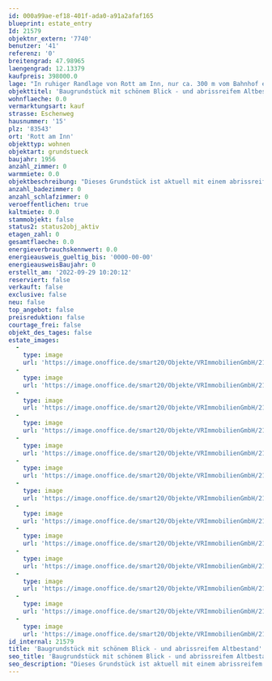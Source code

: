 ```yaml
---
id: 000a99ae-ef18-401f-ada0-a91a2afaf165
blueprint: estate_entry
Id: 21579
objektnr_extern: '7740'
benutzer: '41'
referenz: '0'
breitengrad: 47.98965
laengengrad: 12.13379
kaufpreis: 398000.0
lage: "In ruhiger Randlage von Rott am Inn, nur ca. 300 m vom Bahnhof entfernt.\r\n\r\nDie Gemeinde Rott am Inn liegt zwischen Wasserburg und Rosenheim oberhalb des sog. \"Rosenheimer Beckens\". \r\nRott hat ca. 4100 Einwohner und verfügt über eine gute Infrastruktur, alle Einkaufsmöglichkeiten, Bücherei, Banken sowie Kindergarten und Grund- und Mittelschule. Außerdem sorgen ein reichhaltiges Freizeitangebot und vielfältige Gastronomie für Abwechslung. \r\nMehrere Ärzte, Apotheken, Massagepraxen und Physiotherapeuten garantieren für Gesundheit und Wohlbefinden.  \r\n\r\nRott ist vor allem durch seine Kirche (Rokoko), die Teil eines ehemaligen Benediktinerklosters ist, bekannt."
objekttitel: 'Baugrundstück mit schönem Blick - und abrissreifem Altbestand'
wohnflaeche: 0.0
vermarktungsart: kauf
strasse: Eschenweg
hausnummer: '15'
plz: '83543'
ort: 'Rott am Inn'
objekttyp: wohnen
objektart: grundstueck
baujahr: 1956
anzahl_zimmer: 0
warmmiete: 0.0
objektbeschreibung: "Dieses Grundstück ist aktuell mit einem abrissreifem Einfamilienhaus sowie kleinem Nebengebäude bebaut. \r\nDas Gebäude ist aus den 50ern, hat keine Heizung und ist leider nicht mehr bewohnbar.\r\n\r\nAufgrund der leichten Hanglage besteht hier ein schöner Blick nach Süd-Ost bis in die Berge.\r\n\r\nLt. Landratsamt und Bauamt Rott a. Inn liegt dieses Grundstück im sog. Innenbereich.\r\nEine mögliche Bebauung richtet sich hier nach § 34 BauGB. In der Nachbarschaft befinden sich hauptsächlich klassische Einfamilienhäuser.\r\n\r\nDas Baugrundstück ist voll erschlossen.\r\nInformationen zu Anschlussbeiträgen nach KAG und gemeindlicher Satzung erteilt das zuständige Bauamt der Gemeinde Rott a. Inn."
anzahl_badezimmer: 0
anzahl_schlafzimmer: 0
veroeffentlichen: true
kaltmiete: 0.0
stammobjekt: false
status2: status2obj_aktiv
etagen_zahl: 0
gesamtflaeche: 0.0
energieverbrauchskennwert: 0.0
energieausweis_gueltig_bis: '0000-00-00'
energieausweisBaujahr: 0
erstellt_am: '2022-09-29 10:20:12'
reserviert: false
verkauft: false
exclusive: false
neu: false
top_angebot: false
preisreduktion: false
courtage_frei: false
objekt_des_tages: false
estate_images:
  -
    type: image
    url: 'https://image.onoffice.de/smart20/Objekte/VRImmobilienGmbH/21579/9014470a-d4f0-48e5-b997-dda1a79421e4.jpg'
  -
    type: image
    url: 'https://image.onoffice.de/smart20/Objekte/VRImmobilienGmbH/21579/c8043727-e95e-4f7d-9f55-b55c94017fae.jpg'
  -
    type: image
    url: 'https://image.onoffice.de/smart20/Objekte/VRImmobilienGmbH/21579/fa01666c-cdfe-4b3a-a724-a9e26316fe4f.jpg'
  -
    type: image
    url: 'https://image.onoffice.de/smart20/Objekte/VRImmobilienGmbH/21579/7d3d5a63-7d90-4537-a3fd-c9cb7b4b7ba7.jpg'
  -
    type: image
    url: 'https://image.onoffice.de/smart20/Objekte/VRImmobilienGmbH/21579/3df9e0fa-2057-4f7f-97b9-56b087e49f24.jpg'
  -
    type: image
    url: 'https://image.onoffice.de/smart20/Objekte/VRImmobilienGmbH/21579/ff1df613-ee02-48bd-95ce-9df50c1474b8.jpg'
  -
    type: image
    url: 'https://image.onoffice.de/smart20/Objekte/VRImmobilienGmbH/21579/07ca1885-c6d6-4adf-a2bc-dfa9b79f7f3f.jpg'
  -
    type: image
    url: 'https://image.onoffice.de/smart20/Objekte/VRImmobilienGmbH/21579/2d4b27ea-4eea-4895-b936-ee3e5375ce72.jpg'
  -
    type: image
    url: 'https://image.onoffice.de/smart20/Objekte/VRImmobilienGmbH/21579/391cf1ba-c4c2-49a9-8e20-4520d8761f47.jpg'
  -
    type: image
    url: 'https://image.onoffice.de/smart20/Objekte/VRImmobilienGmbH/21579/6753cac8-f7e5-472e-a1b4-ba0ac400553d.jpg'
  -
    type: image
    url: 'https://image.onoffice.de/smart20/Objekte/VRImmobilienGmbH/21579/05167d40-6410-4dfa-a9ac-1d8ae2ef19a1.jpg'
  -
    type: image
    url: 'https://image.onoffice.de/smart20/Objekte/VRImmobilienGmbH/21579/4de8012d-1878-431d-b3bc-37e20a43e23c.jpg'
  -
    type: image
    url: 'https://image.onoffice.de/smart20/Objekte/VRImmobilienGmbH/21579/862821e8-e339-4fee-90db-1ea9ec16bb10.jpg'
id_internal: 21579
title: 'Baugrundstück mit schönem Blick - und abrissreifem Altbestand'
seo_title: 'Baugrundstück mit schönem Blick - und abrissreifem Altbestand'
seo_description: "Dieses Grundstück ist aktuell mit einem abrissreifem Einfamilienhaus sowie kleinem Nebengebäude bebaut. \r\nDas Gebäude ist aus den 50ern, hat keine Heizung un"
---
```


